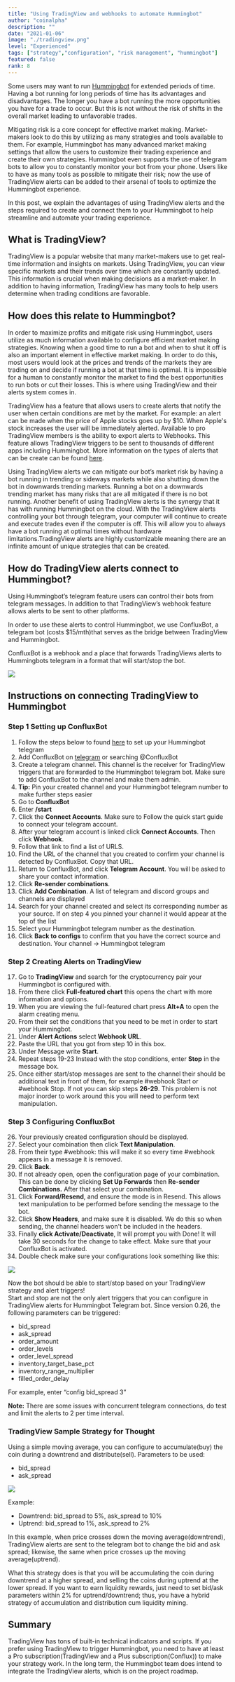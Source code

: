 ```yaml
---
title: "Using TradingView and webhooks to automate Hummingbot"
author: "coinalpha"
description: ""
date: "2021-01-06"
image: "./tradingview.png"
level: "Experienced"
tags: ["strategy","configuration", "risk management", "hummingbot"]
featured: false
rank: 8
---
```


Some users may want to run [Hummingbot](https://bitcourier.co.uk/blog/hummingbot) for extended periods of time. Having a bot running for long periods of time has its advantages and disadvantages. The longer you have a bot running the more opportunities you have for a trade to occur. But this is not without the risk of shifts in the overall market leading to unfavorable trades. 

Mitigating risk is a core concept for effective market making. Market-makers look to do this by utilizing as many strategies and tools available to them. For example, Hummingbot has many advanced market making settings that allow the users to customize their trading experience and create their own strategies. Hummingbot even supports the use of telegram bots to allow you to constantly monitor your bot from your phone. Users like to have as many tools as possible to mitigate their risk; now the use of TradingView alerts can be added to their arsenal of tools to optimize the Hummingbot experience.

In this post, we explain the advantages of using TradingView alerts and the steps required to create and connect them to your Hummingbot to help streamline and automate your trading experience.

<!-- more -->

## What is TradingView?

TradingView is a popular website that many market-makers use to get real-time information and insights on markets. Using TradingView, you can view specific markets and their trends over time which are constantly updated. This information is crucial when making decisions as a market-maker. In addition to having information, TradingView has many tools to help users determine when trading conditions are favorable. 

## How does this relate to Hummingbot?

In order to maximize profits and mitigate risk using Hummingbot, users utilize as much information available to configure efficient market making strategies. Knowing when a good time to run a bot and when to shut it off is also an important element in effective market making. In order to do this, most users would look at the prices and trends of the markets they are trading on and decide if running a bot at that time is optimal. It is impossible for a human to constantly monitor the market to find the best opportunities to run bots or cut their losses. This is where using TradingView and their alerts system comes in. 

TradingView has a feature that allows users to create alerts that notify the user when certain conditions are met by the market. For example: an alert can be made when the price of Apple stocks goes up by $10. When Apple's stock increases the user will be immediately alerted. Available to pro TradingView members is the ability to export alerts to Webhooks. This feature allows TradingView triggers to be sent to thousands of different apps including Hummingbot. More information on the types of alerts that can be create can be found [here](https://www.TradingView.com/blog/en/webhooks-for-alerts-now-available-14054/).

Using TradingView alerts we can mitigate our bot’s market risk by having a bot running in trending or sideways markets while also shutting down the bot in downwards trending markets. Running a bot on a downwards trending market has many risks that are all mitigated if there is no bot running. Another benefit of using TradingView alerts is the synergy that it has with running Hummingbot on the cloud. With the TradingView alerts controlling your bot through telegram, your computer will continue to create and execute trades even if the computer is off. This will allow you to always have a bot running at optimal times without hardware limitations.TradingView alerts are highly customizable meaning there are an infinite amount of unique strategies that can be created.

## How do TradingView alerts connect to Hummingbot?

Using Hummingbot’s telegram feature users can control their bots from telegram messages. 
In addition to that TradingView’s webhook feature allows alerts to be sent to other platforms. 

In order to use these alerts to control Hummingbot, we use ConfluxBot, a telegram bot 
(costs $15/mth)that serves as the bridge between TradingView and Hummingbot. 

ConfluxBot is a webhook and a place that forwards TradingViews alerts to Hummingbots telegram in a format that will start/stop the bot.

![](./flowchart.png)

## Instructions on connecting TradingView to Hummingbot

###  Step 1 Setting up ConfluxBot

1.  Follow the steps below to found [here](https://docs.hummingbot.io/features/telegram/) to set up your Hummingbot telegram
2.  Add ConfluxBot on [telegram](https://t.me/ConfluxBot) or searching @ConfluxBot
3.  Create a telegram channel. This channel is the receiver for TradingView triggers that are forwarded to the Hummingbot telegram bot. Make sure to add ConfluxBot to the channel and make them admin.
4.  **Tip:** Pin your created channel and your Hummingbot telegram number to make further steps easier
5.  Go to **ConfluxBot**
6.  Enter **/start**
7.  Click the **Connect Accounts**. Make sure to Follow the quick start guide to connect your telegram account.
8.  After your telegram account is linked click **Connect Accounts**.  Then click **Webhook**.
9.  Follow that link to find a list of URLS.
10. Find the URL of the channel that you created to confirm your channel is detected by ConfluxBot. Copy that URL.
11. Return to ConfluxBot, and click **Telegram Account**. You will be asked to share your contact information.
12. Click **Re-sender combinations**. 
13. Click **Add Combination**. A list of telegram and discord groups and channels are displayed
14. Search for your channel created and select its corresponding number as your source. If on step 4 you pinned your channel it would appear at the top of the list
15. Select your Hummingbot telegram number as the destination.
16. Click **Back to configs** to confirm that you have the correct source and destination. Your channel -> Hummingbot telegram

###  Step 2 Creating Alerts on TradingView

17. Go to **TradingView**  and search for the cryptocurrency pair your Hummingbot is configured with.
18. From there click **Full-featured chart** this opens the chart with more information and options.
19. When you are viewing the full-featured chart press **Alt+A** to open the alarm creating menu.
20. From their set the conditions that you need to be met in order to start your Hummingbot.
21. Under **Alert Actions** select **Webhook URL**.
22. Paste the URL that you got from step 10 in this box.
23. Under Message write **Start**.
24. Repeat steps 19-23 Instead with the stop conditions, enter **Stop** in the message box.
25. Once either start/stop messages are sent to the channel their should be additional text in front of them, for example #webhook Start or #webhook Stop. If not you can skip steps **26-29**. This problem is not major inorder to work around this you will need to perform text manipulation. 


### Step 3 Configuring ConfluxBot

26. Your previously created configuration should be displayed.
27. Select your combination then click **Text Manipulation**. 
28. From their type #webhook: this will make it so every time #webhook appears in a message it is removed.
29. Click **Back**.
30. If not already open, open the configuration page of your combination. This can be done by clicking **Set Up Forwards** then **Re-sender Combinations.** After that select your combination. 
31. Click **Forward/Resend**, and ensure the mode is in Resend. This allows text manipulation to be performed before sending the message to the bot.
32. Click **Show Headers**, and make sure it is disabled. We do this so when sending, the channel headers won't be included in the headers.
33. Finally **click Activate/Deactivate**, It will prompt you with Done! It will take 30 seconds for the change to take effect. Make sure that your ConfluxBot is  activated.
34. Double check make sure your configurations look something like this:

![](./conflux.png)

Now the bot should be able to start/stop based on your TradingView strategy and alert triggers!     
	Start and stop are not the only alert triggers that you can configure in TradingView alerts for Hummingbot Telegram bot. Since version 0.26, the following parameters can be triggered:

- bid_spread
- ask_spread
- order_amount
- order_levels
- order_level_spread
- inventory_target_base_pct
- inventory_range_multiplier
- filled_order_delay

For example, enter “config bid_spread 3”

**Note:** There are some issues with concurrent telegram connections, do test and limit the alerts to 2 per time interval.

### TradingView Sample Strategy for Thought

Using a simple moving average, you can configure to accumulate(buy) the coin during a downtrend and distribute(sell). Parameters to be used:

- bid_spread
- ask_spread

![](./movingaverage.png)

Example:
- Downtrend: bid_spread to 5%, ask_spread to 10%
- Uptrend: bid_spread to 1%, ask_spread to 2%

In this example, when price crosses down the moving average(downtrend), TradingView alerts are sent to the telegram bot to change the bid and ask spread; likewise, the same when price crosses up the moving average(uptrend).  

What this strategy does is that you will be accumulating the coin during downtrend at a higher spread, and selling the coins during uptrend at the lower spread. If you want to earn liquidity rewards, just need to set bid/ask parameters within 2% for uptrend/downtrend; thus, you have a hybrid strategy of accumulation and distribution cum liquidity mining.


## Summary

TradingView has tons of built-in technical indicators and scripts. If you prefer using TradingView to trigger Hummingbot, you need to have at least a Pro subscription(TradingView and a Plus subscription(Conflux)) to make your strategy work. In the long term, the Hummingbot team does intend to integrate the TradingView alerts, which is on the project roadmap. 

